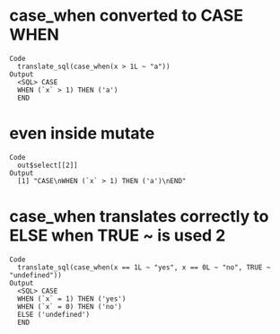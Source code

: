 # case_when converted to CASE WHEN

    Code
      translate_sql(case_when(x > 1L ~ "a"))
    Output
      <SQL> CASE
      WHEN (`x` > 1) THEN ('a')
      END

# even inside mutate

    Code
      out$select[[2]]
    Output
      [1] "CASE\nWHEN (`x` > 1) THEN ('a')\nEND"

# case_when translates correctly to ELSE when TRUE ~ is used 2

    Code
      translate_sql(case_when(x == 1L ~ "yes", x == 0L ~ "no", TRUE ~ "undefined"))
    Output
      <SQL> CASE
      WHEN (`x` = 1) THEN ('yes')
      WHEN (`x` = 0) THEN ('no')
      ELSE ('undefined')
      END

